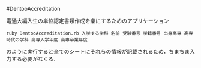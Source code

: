 #DentooAccreditation

電通大編入生の単位認定書類作成を楽にするためのアプリケーション

```
ruby DentooAccreditation.rb 入学する学科 名前 受験番号 学籍番号 出身高専 高専時代の学科 高専入学年度 高専卒業年度
```

のように実行すると全てのシートにそれらの情報が記載されるため，ちまちま入力する必要がなくる．
